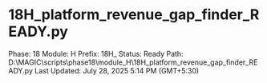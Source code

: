# 18H_platform_revenue_gap_finder_READY.py

Phase: 18
Module: H
Prefix: 18H_
Status: Ready
Path: D:\MAGIC\scripts\phase18\module_H\18H_platform_revenue_gap_finder_READY.py
Last Updated: July 28, 2025 5:14 PM (GMT+5:30)
